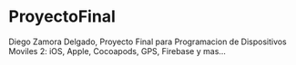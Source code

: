 # ProyectoFinal
 Diego Zamora Delgado, Proyecto Final para Programacion de Dispositivos Moviles 2: iOS, Apple, Cocoapods, GPS, Firebase y mas...
